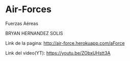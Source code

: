 # Air-Forces
Fuerzas Aéreas

BRYAN HERNANDEZ SOLIS

Link de la pagina: http://air-force.herokuapp.com/aForce

Link del video(YT): https://youtu.be/ZObxUHstt3A
